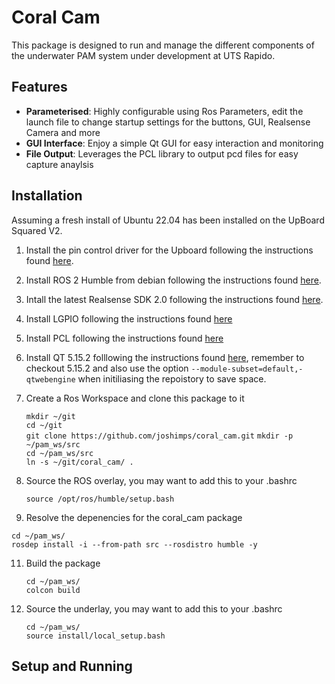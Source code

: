 # Coral Cam
This package is designed to run and manage the different components of the underwater PAM system under development at UTS Rapido. 

## Features

- **Parameterised**: Highly configurable using Ros Parameters, edit the launch file to change startup settings for the buttons, GUI, Realsense Camera and more
- **GUI Interface**: Enjoy a simple Qt GUI for easy interaction and monitoring
- **File Output**: Leverages the PCL library to output pcd files for easy capture anaylsis

## Installation
Assuming a fresh install of Ubuntu 22.04 has been installed on the UpBoard Squared V2.

1. Install the pin control driver for the Upboard following the instructions found [here](https://github.com/up-division/pinctrl-upboard).
   
3. Install ROS 2 Humble from debian following the instructions found [here](https://docs.ros.org/en/humble/Installation/Ubuntu-Install-Debians.html#id2).

4. Intall the latest Realsense SDK 2.0 following the instructions found [here](https://github.com/IntelRealSense/librealsense/blob/master/doc/distribution_linux.md).

5. Install LGPIO following the instructions found [here](https://abyz.me.uk/lg/download.html)
   
6. Install PCL following the instructions found [here](https://pointclouds.org/downloads/#linux)

7. Install QT 5.15.2 folllowing the instructions found [here](https://wiki.qt.io/Building_Qt_5_from_Git#Getting_the_source_code), remember to checkout 5.15.2 and also use the option `--module-subset=default,-qtwebengine` when initiliasing the repoistory to save space.

8. Create a Ros Workspace and clone this package to it

   `mkdir ~/git` \
   `cd ~/git` \
   `git clone https://github.com/joshimps/coral_cam.git`
   `mkdir -p ~/pam_ws/src` \
   `cd ~/pam_ws/src` \
   `ln -s ~/git/coral_cam/ .` 

9. Source the ROS overlay, you may want to add this to your .bashrc

    `source /opt/ros/humble/setup.bash`
   
10. Resolve the depenencies for the coral_cam package

   `cd ~/pam_ws/` \
   `rosdep install -i --from-path src --rosdistro humble -y`

11. Build the package

    `cd ~/pam_ws/` \
    `colcon build`

12. Source the underlay, you may want to add this to your .bashrc

    `cd ~/pam_ws/` \
    `source install/local_setup.bash`
   
## Setup and Running


